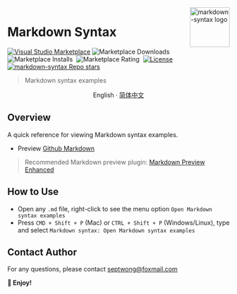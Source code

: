 <img align="right" width="90px" src="https://free2.yunpng.top/2024/10/16/670f457bc5f7a.png" alt="markdown-syntax logo" />

# Markdown Syntax

[![Visual Studio Marketplace](https://img.shields.io/visual-studio-marketplace/v/septwong.markdown-syntax?color=brightgreen&label=Visual%20Studio%20Marketplace)](https://marketplace.visualstudio.com/items?itemName=septwong.markdown-syntax)
![Marketplace Downloads](https://img.shields.io/visual-studio-marketplace/d/septwong.markdown-syntax)&nbsp;
![Marketplace Installs](https://img.shields.io/visual-studio-marketplace/i/septwong.markdown-syntax)&nbsp;
![Marketplace Rating](https://img.shields.io/visual-studio-marketplace/r/septwong.markdown-syntax)&nbsp;
[![License](https://img.shields.io/badge/license-MIT-green.svg?style=flat)](https://raw.githubusercontent.com/Septemberwh/markdown-syntax/main/LICENSE)&nbsp;
<a href="https://github.com/Septemberwh/markdown-syntax">
    <img alt="markdown-syntax Repo stars" src="https://img.shields.io/github/stars/Septemberwh/markdown-syntax">
</a>

> Markdown syntax examples

<p align="center">
    <span> English</span>
    ·
    <a href="https://github.com/Septemberwh/markdown-syntax/blob/main/README_CN.md"> 简体中文</a>  
</p>

## Overview

A quick reference for viewing Markdown syntax examples.

- Preview [Github Markdown](https://github.com/Septemberwh/markdown-syntax/blob/master/markdown.md)
<!-- - Preview [Local Markdown](./markdown.md) -->

> Recommended Markdown preview plugin: [Markdown Preview Enhanced](https://marketplace.visualstudio.com/items?itemName=shd101wyy.markdown-preview-enhanced)

## How to Use

- Open any `.md` file, right-click to see the menu option `Open Markdown syntax examples`
- Press `CMD + Shift + P` (Mac) or `CTRL + Shift + P` (Windows/Linux), type and select `Markdown syntax: Open Markdown syntax examples`

<!-- ### Examples

![Right-click Menu](https://free2.yunpng.top/2024/10/16/670f455078df5.png)

![Command Input](https://free2.yunpng.top/2024/10/16/670f455076a40.png) -->

## Contact Author

For any questions, please contact septwong@foxmail.com

**🎉 Enjoy!**